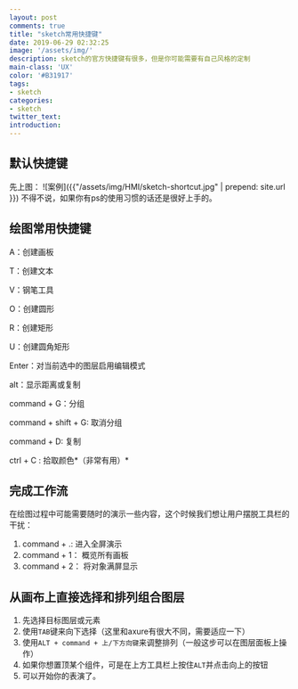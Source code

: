 ```yaml
---
layout: post
comments: true
title: "sketch常用快捷键"
date: 2019-06-29 02:32:25
image: '/assets/img/'
description: sketch的官方快捷键有很多，但是你可能需要有自己风格的定制
main-class: 'UX'
color: '#B31917'
tags:
- sketch
categories:
- sketch
twitter_text:
introduction:
---
```

## 默认快捷键
先上图：
![案例]({{"/assets/img/HMI/sketch-shortcut.jpg" | prepend: site.url }})
不得不说，如果你有ps的使用习惯的话还是很好上手的。  

## 绘图常用快捷键
A：创建画板

T：创建文本

V：钢笔工具

O：创建圆形

R：创建矩形

U：创建圆角矩形

Enter：对当前选中的图层启用编辑模式

alt：显示距离或复制

command + G：分组

command + shift + G: 取消分组

command + D: 复制

ctrl + C : 拾取颜色*（非常有用）*

## 完成工作流
在绘图过程中可能需要随时的演示一些内容，这个时候我们想让用户摆脱工具栏的干扰：  

1. command + .: 进入全屏演示
2. command + 1： 概览所有画板
3. command + 2： 将对象满屏显示

## 从画布上直接选择和排列组合图层

1. 先选择目标图层或元素
2. 使用`TAB`键来向下选择（这里和axure有很大不同，需要适应一下）
3. 使用`ALT + command + 上/下方向键`来调整排列（一般这步可以在图层面板上操作）
4. 如果你想置顶某个组件，可是在上方工具栏上按住`ALT`并点击向上的按钮
5. 可以开始你的表演了。




